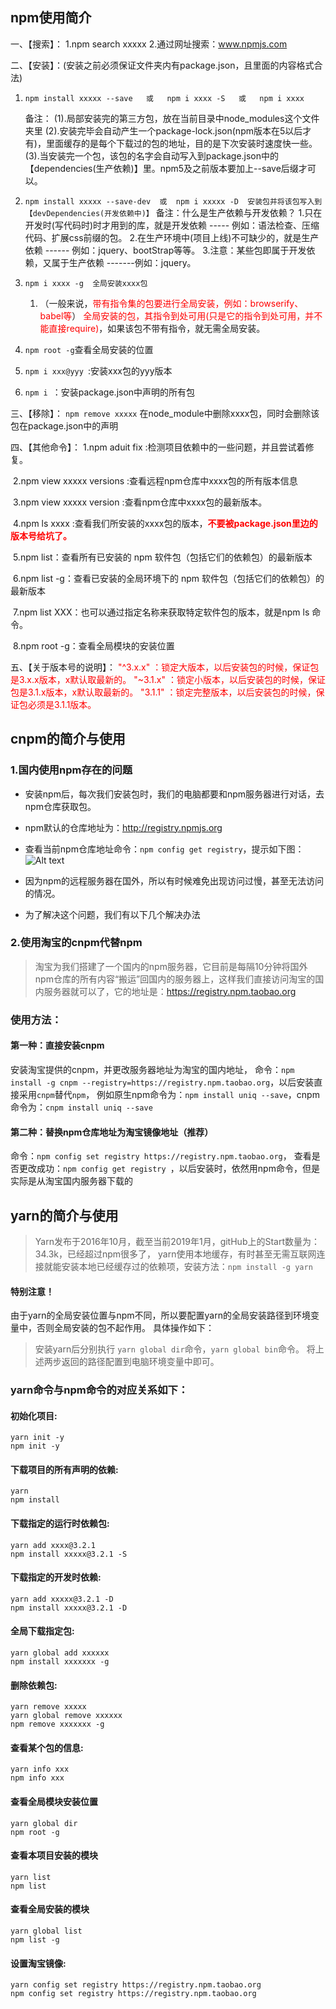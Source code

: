 ## npm使用简介

一、【搜索】：
      1.npm search xxxxx
      2.通过网址搜索：www.npmjs.com

二、【安装】：(安装之前必须保证文件夹内有package.json，且里面的内容格式合法)

1. `npm install xxxxx --save   或   npm i xxxx -S   或   npm i xxxx`

    备注：
    (1).局部安装完的第三方包，放在当前目录中node_modules这个文件夹里
    (2).安装完毕会自动产生一个package-lock.json(npm版本在5以后才有)，里面缓存的是每个下载过的包的地址，目的是下次安装时速度快一些。
    (3).当安装完一个包，该包的名字会自动写入到package.json中的【dependencies(生产依赖)】里。npm5及之前版本要加上--save后缀才可以。

2. `npm install xxxxx --save-dev  或  npm i xxxxx -D  安装包并将该包写入到【devDependencies(开发依赖中)】`
    	备注：什么是生产依赖与开发依赖？
        1.只在开发时(写代码时)时才用到的库，就是开发依赖 ----- 例如：语法检查、压缩代码、扩展css前缀的包。
        2.在生产环境中(项目上线)不可缺少的，就是生产依赖 ------ 例如：jquery、bootStrap等等。
        3.注意：某些包即属于开发依赖，又属于生产依赖 -------例如：jquery。

3. `npm i xxxx -g  全局安装xxxx包`
    1. （一般来说，<span style="color:red;">带有指令集的包要进行全局安装，例如：browserify、babel等</span>）
            <span style="color:red;">全局安装的包，其指令到处可用(只是它的指令到处可用，并不能直接require)</span>，如果该包不带有指令，就无需全局安装。
4. `npm root -g`查看全局安装的位置

5. `npm i xxx@yyy `:安装xxx包的yyy版本

6. `npm i `：安装package.json中声明的所有包

三、【移除】：
      `npm remove xxxxx`  在node_module中删除xxxx包，同时会删除该包在package.json中的声明

四、【其他命令】：
	1.npm aduit fix :检测项目依赖中的一些问题，并且尝试着修复。

​	2.npm view xxxxx versions :查看远程npm仓库中xxxx包的所有版本信息

​	3.npm view xxxxx version :查看npm仓库中xxxx包的最新版本。

​	4.npm ls xxxx :查看我们所安装的xxxx包的版本，<span style="color:red;font-weight:bold">不要被package.json里边的版本号给坑了。</span>

​	5.npm list：查看所有已安装的 npm 软件包（包括它们的依赖包）的最新版本

​    6.npm list -g：查看已安装的全局环境下的 npm 软件包（包括它们的依赖包）的最新版本

​	7.npm list XXX：也可以通过指定名称来获取特定软件包的版本，就是npm ls 命令。

​	8.npm root -g：查看全局模块的安装位置

 五、【关于版本号的说明】：
      <span style="color:red;">"^3.x.x" ：锁定大版本，以后安装包的时候，保证包是3.x.x版本，x默认取最新的。</span>
     <span style="color:red;"> "~3.1.x" ：锁定小版本，以后安装包的时候，保证包是3.1.x版本，x默认取最新的。</span>
      <span style="color:red;">"3.1.1" ：锁定完整版本，以后安装包的时候，保证包必须是3.1.1版本。</span>



## cnpm的简介与使用

### 1.国内使用npm存在的问题

* 安装npm后，每次我们安装包时，我们的电脑都要和npm服务器进行对话，去npm仓库获取包。
* npm默认的仓库地址为：http://registry.npmjs.org 
* 查看当前npm仓库地址命令：``` npm config get registry ```，提示如下图：
    ![Alt text](https://s2.ax1x.com/2019/01/08/FqtKhR.png)

* 因为npm的远程服务器在国外，所以有时候难免出现访问过慢，甚至无法访问的情况。
* 为了解决这个问题，我们有以下几个解决办法

### 2.使用淘宝的cnpm代替npm

> 淘宝为我们搭建了一个国内的npm服务器，它目前是每隔10分钟将国外npm仓库的所有内容“搬运”回国内的服务器上，这样我们直接访问淘宝的国内服务器就可以了，它的地址是：https://registry.npm.taobao.org

### 使用方法：

#### 第一种：直接安装cnpm

安装淘宝提供的cnpm，并更改服务器地址为淘宝的国内地址，
命令：``` npm install -g cnpm --registry=https://registry.npm.taobao.org ```，以后安装直接采用```cnpm```替代```npm```，
例如原生npm命令为：```npm install uniq --save```，cnpm命令为：```cnpm install uniq --save```

#### 第二种：替换npm仓库地址为淘宝镜像地址（推荐）

命令：```npm config set registry https://registry.npm.taobao.org```，
查看是否更改成功：```npm config get registry ```，以后安装时，依然用npm命令，但是实际是从淘宝国内服务器下载的



## yarn的简介与使用

> Yarn发布于2016年10月，截至当前2019年1月，gitHub上的Start数量为：34.3k，已经超过npm很多了，
> yarn使用本地缓存，有时甚至无需互联网连接就能安装本地已经缓存过的依赖项，安装方法：```npm install -g yarn```

#### 特别注意！

由于yarn的全局安装位置与npm不同，所以要配置yarn的全局安装路径到环境变量中，否则全局安装的包不起作用。
具体操作如下：

> 安装yarn后分别执行 ```yarn global dir```命令，```yarn global bin```命令。
> 将上述两步返回的路径配置到电脑环境变量中即可。

### yarn命令与npm命令的对应关系如下：

#### 初始化项目: 

	yarn init -y
	npm init -y

#### 下载项目的所有声明的依赖: 

	yarn
	npm install

#### 下载指定的运行时依赖包: 

	yarn add xxxx@3.2.1
	npm install xxxxx@3.2.1 -S

#### 下载指定的开发时依赖: 

	yarn add xxxxx@3.2.1 -D
	npm install xxxxx@3.2.1 -D

#### 全局下载指定包: 

	yarn global add xxxxxx
	npm install xxxxxxx -g

#### 删除依赖包: 

	yarn remove xxxxx
	yarn global remove xxxxxx
	npm remove xxxxxxx -g

#### 查看某个包的信息: 

	yarn info xxx
	npm info xxx

#### 查看全局模块安装位置

```
yarn global dir
npm root -g
```

#### 查看本项目安装的模块

````
yarn list
npm list
````

#### 查看全局安装的模块

````
yarn global list
npm list -g
````

#### 设置淘宝镜像: 

	yarn config set registry https://registry.npm.taobao.org
	npm config set registry https://registry.npm.taobao.org

